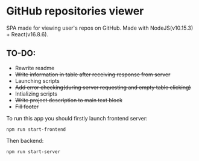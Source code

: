 # GitHub repositories viewer

SPA made for viewing user's repos on GitHub. Made with NodeJS(v10.15.3) + React(v16.8.6).

## TO-DO:
* Rewrite readme
* ~~Write information in table after receiving response from server~~
* Launching scripts
* ~~Add error checking(during server requesting and empty table clicking)~~
* Intializing scripts
* ~~Write project description to main text block~~ 
* ~~Fill footer~~

To run this app you should firstly launch frontend server:

```console
npm run start-frontend
```
Then backend:

```console
npm run start-server
```

